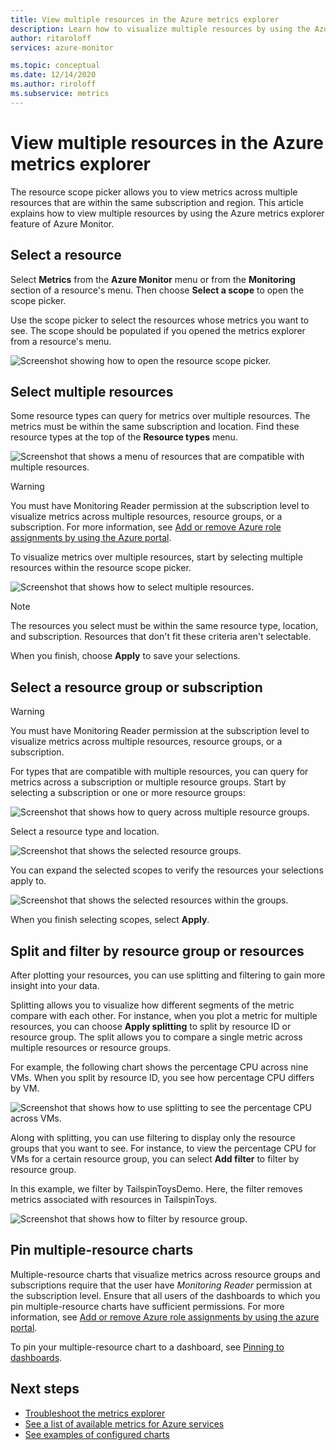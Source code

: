 ```yaml
---
title: View multiple resources in the Azure metrics explorer
description: Learn how to visualize multiple resources by using the Azure metrics explorer.
author: ritaroloff
services: azure-monitor

ms.topic: conceptual
ms.date: 12/14/2020
ms.author: riroloff
ms.subservice: metrics
---
```


# View multiple resources in the Azure metrics explorer

The resource scope picker allows you to view metrics across multiple resources that are within the same subscription and region. This article explains how to view multiple resources by using the Azure metrics explorer feature of Azure Monitor. 

## Select a resource 

Select **Metrics** from the **Azure Monitor** menu or from the **Monitoring** section of a resource's menu. Then choose **Select a scope** to open the scope picker. 

Use the scope picker to select the resources whose metrics you want to see. The scope should be populated if you opened the metrics explorer from a resource's menu. 

![Screenshot showing how to open the resource scope picker.](./media/metrics-charts/019.png)

## Select multiple resources 

Some resource types can query for metrics over multiple resources. The metrics must be within the same subscription and location. Find these resource types at the top of the **Resource types** menu.

![Screenshot that shows a menu of resources that are compatible with multiple resources.](./media/metrics-charts/020.png)

> [!WARNING] 
> You must have Monitoring Reader permission at the subscription level to visualize metrics across multiple resources, resource groups, or a subscription. For more information, see [Add or remove Azure role assignments by using the Azure portal](https://docs.microsoft.com/azure/role-based-access-control/role-assignments-portal).

To visualize metrics over multiple resources, start by selecting multiple resources within the resource scope picker. 

![Screenshot that shows how to select multiple resources.](./media/metrics-charts/021.png)

> [!NOTE]
> The resources you select must be within the same resource type, location, and subscription. Resources that don't fit these criteria aren't selectable. 

When you finish, choose **Apply** to save your selections. 

## Select a resource group or subscription 

> [!WARNING]
> You must have Monitoring Reader permission at the subscription level to visualize metrics across multiple resources, resource groups, or a subscription. 

For types that are compatible with multiple resources, you can query for metrics across a subscription or multiple resource groups. Start by selecting a subscription or one or more resource groups: 

![Screenshot that shows how to query across multiple resource groups.](./media/metrics-charts/022.png)

Select a resource type and location. 

![Screenshot that shows the selected resource groups.](./media/metrics-charts/023.png)

You can expand the selected scopes to verify the resources your selections apply to.

![Screenshot that shows the selected resources within the groups.](./media/metrics-charts/024.png)

When you finish selecting scopes, select **Apply**. 

## Split and filter by resource group or resources

After plotting your resources, you can use splitting and filtering to gain more insight into your data. 

Splitting allows you to visualize how different segments of the metric compare with each other. For instance, when you plot a metric for multiple resources, you can choose **Apply splitting** to split by resource ID or resource group. The split allows you to compare a single metric across multiple resources or resource groups.  

For example, the following chart shows the percentage CPU across nine VMs. When you split by resource ID, you see how percentage CPU differs by VM. 

![Screenshot that shows how to use splitting to see the percentage CPU across VMs.](./media/metrics-charts/026.png)

Along with splitting, you can use filtering to display only the resource groups that you want to see.  For instance, to view the percentage CPU for VMs for a certain resource group, you can select **Add filter** to filter by resource group. 

In this example, we filter by TailspinToysDemo. Here, the filter removes metrics associated with resources in TailspinToys. 

![Screenshot that shows how to filter by resource group.](./media/metrics-charts/027.png)

## Pin multiple-resource charts 

Multiple-resource charts that visualize metrics across resource groups and subscriptions require that the user have *Monitoring Reader* permission at the subscription level. Ensure that all users of the dashboards to which you pin multiple-resource charts have sufficient permissions. For more information, see [Add or remove Azure role assignments by using the azure portal](https://docs.microsoft.com/azure/role-based-access-control/role-assignments-portal).

To pin your multiple-resource chart to a dashboard, see [Pinning to dashboards](https://docs.microsoft.com/azure/azure-monitor/platform/metrics-charts#pinning-to-dashboards). 

## Next steps

* [Troubleshoot the metrics explorer](metrics-troubleshoot.md)
* [See a list of available metrics for Azure services](metrics-supported.md)
* [See examples of configured charts](metric-chart-samples.md)

